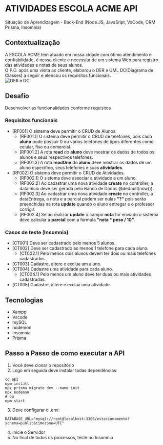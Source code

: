 # ATIVIDADES ESCOLA ACME API
Situação de Aprendizagem - Back-End (Node.JS, JavaSript, VsCode, ORM Prisma, Insomnia)
## Contextualização
A ESCOLA ACME tem atuado em nossa cidade com ótimo atendimento e confiabilidade, é nossa cliente e necessita de um sistema Web para registro das atividades e notas de seus alunos.<br>O P.O. após uma visita ao cliente, elaborou o DER e UML DC(Diagrama de Classes) a seguir e elencou os requisitos funcionais.<br>
![DER e DC](./docs/der-dc.png)
## Desafio
Desenvolver as funcionalidades conforme requisitos

### Requisitos funcionais
- [RF001] O sistema deve permitir o CRUD de Alunos.
    - [RF001.1] O sistema deve permitir o CRUD de telefones, pois cada **aluno** pode possuir 0 ou vários telefones de tipos diferentes como celular, fixo ou comercial.
    - [RF001.2] A rota **read** do **aluno** deve mostrar os dados de todos os alunos e seus respectivos telefones.
    - [RF001.3] A rota **readOne** do **aluno** deve mostrar os dados de um aluno específico, seus telefones e suas **atividades**.
- [RF002] O sistema deve permitir o CRUD de Atividades.
    - [RF002.1] O sistema deve associar a atividade a um aluno.
    - [RF002.2] Ao cadastrar uma nova atividade **create** no controller, a dataInicio deve ser gerada pelo Banco de Dados @dedault(now()).
    - [RF002.3] Ao cadastrar uma nova atividade **create** no controller, a dataEntrega, a nota e a parcial podem ser nulas **"?"** pois serão preenchidas na rota **update** quando o aluno entregar e o professor corrigir.
    - [RF002.4] Se ao realizar **update** o campo **nota** for enviado o sistema deve calcular a **parcial** com a formula **"nota * peso / 10"**.

### Casos de teste (Insomnia)
- [CT001] Deve ser cadastrado pelo menos 5 alunos.
- [CT002] Deve ser cadastrado ao menos 1 telefone para cada aluno.
    - [CT002.1] Pelo menos dois alunos devem ter dois ou mais telefones cadastrados.
- [CT003] Cadastre, altere e exclua um aluno.
- [CT004] Cadastre uma atividade para cada aluno.
    - [CT004.1] Pelo menos um aluno deve ter duas ou mais atividades cadastradas.
- [CT005] Cadastre, altere e exclua uma atividade.

## Tecnologias
- Xampp
- Vscode
- mySQL
- nodemon
- Insomnia
- Prisma

## Passo a Passo de como executar a API
1. Você deve clonar o repositório
2. Logo em seguida deve instalar todas dependências:

```
cd api
npm install
npx prisma migrate dev --name init
npx nodemon
# ou
npm start
```

3. Deve configurar o .env:

```
DATABASE_URL="mysql://root@localhost:3306/estacionamento?schema=public&timezone=UTC"
```

4. Inicie o Servidor
5. No final de todos os processos, teste no Insomnia